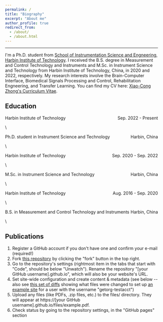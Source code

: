 ```yaml
---
permalink: /
title: "Biography"
excerpt: "About me"
author_profile: true
redirect_from: 
  - /about/
  - /about.html
---
```


---
I'm a Ph.D. student from [School of Instrumentation Science and Engneering](http://ise.hit.edu.cn/), [Harbin Institute of Technology](http://www.hit.edu.cn/). I received the B.S. degree in Measurement and Control Technology and Instruments and M.Sc. in Instrument Science and Technology from Harbin Institute of Technology, China, in 2020 and 2022, respectively. My research interests involve the Brain-Computer Interface, Biomedical Signals Processing and Control, Rehabilitation Engneering, and Transfer Learning. You can find my CV here: [Xiao-Cong Zhong's Curriculum Vitae](../assets/Curriculum_Vitae.pdf).


Education
----
<p style="text-align:left;">Harbin Institute of Technology<span style="float:right;">Sep. 2022 - Present</span></p>\
<p style="text-align:left;">Ph.D. student in Instrument Science and Technology<span style="float:right;">Harbin, China</span></p>\

<p style="text-align:left;">Harbin Institute of Technology<span style="float:right;">Sep. 2020 - Sep. 2022</span></p>\
<p style="text-align:left;">M.Sc. in Instrument Science and Technology<span style="float:right;">Harbin, China</span></p>\

<p style="text-align:left;">Harbin Institute of Technology<span style="float:right;">Aug. 2016 - Sep. 2020</span></p>\
<p style="text-align:left;">B.S. in Measurement and Control Technology and Instruments<span style="float:right;">Harbin, China</span></p>\

Publications
----
1. Register a GitHub account if you don't have one and confirm your e-mail (required!)
1. Fork [this repository](https://github.com/academicpages/academicpages.github.io) by clicking the "fork" button in the top right. 
1. Go to the repository's settings (rightmost item in the tabs that start with "Code", should be below "Unwatch"). Rename the repository "[your GitHub username].github.io", which will also be your website's URL.
1. Set site-wide configuration and create content & metadata (see below -- also see [this set of diffs](http://archive.is/3TPas) showing what files were changed to set up [an example site](https://getorg-testacct.github.io) for a user with the username "getorg-testacct")
1. Upload any files (like PDFs, .zip files, etc.) to the files/ directory. They will appear at https://[your GitHub username].github.io/files/example.pdf.  
1. Check status by going to the repository settings, in the "GitHub pages" section

